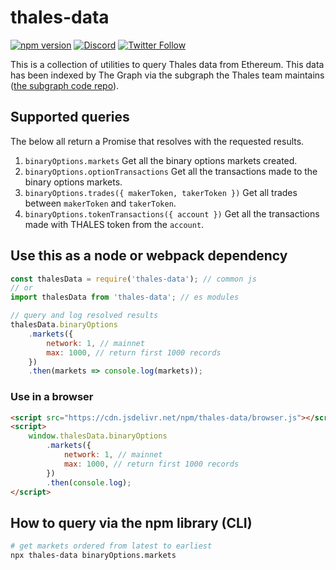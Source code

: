 # thales-data

[![npm version](https://badge.fury.io/js/thales-data.svg)](https://badge.fury.io/js/thales-data)
[![Discord](https://img.shields.io/discord/816415414404907089.svg?color=768AD4&label=discord&logo=https%3A%2F%2Fdiscordapp.com%2Fassets%2F8c9701b98ad4372b58f13fd9f65f966e.svg)](https://discord.com/channels/906484044915687464)
[![Twitter Follow](https://img.shields.io/twitter/follow/thalesmarket.svg?label=thalesmarket&style=social)](https://twitter.com/thalesmarket)

This is a collection of utilities to query Thales data from Ethereum. This data has been indexed by The Graph via the subgraph the Thales team maintains ([the subgraph code repo](https://github.com/thales-markets/thales-subgraph)).

## Supported queries

The below all return a Promise that resolves with the requested results.

1. `binaryOptions.markets` Get all the binary options markets created.
2. `binaryOptions.optionTransactions` Get all the transactions made to the binary options markets.
3. `binaryOptions.trades({ makerToken, takerToken })` Get all trades between `makerToken` and `takerToken`.
4. `binaryOptions.tokenTransactions({ account })` Get all the transactions made with THALES token from the `account`.

## Use this as a node or webpack dependency

```javascript
const thalesData = require('thales-data'); // common js
// or
import thalesData from 'thales-data'; // es modules

// query and log resolved results
thalesData.binaryOptions
	.markets({
		network: 1, // mainnet
		max: 1000, // return first 1000 records
	})
	.then(markets => console.log(markets));
```

### Use in a browser

```html
<script src="https://cdn.jsdelivr.net/npm/thales-data/browser.js"></script>
<script>
	window.thalesData.binaryOptions
		.markets({
			network: 1, // mainnet
			max: 1000, // return first 1000 records
		})
		.then(console.log);
</script>
```

## How to query via the npm library (CLI)

```bash
# get markets ordered from latest to earliest
npx thales-data binaryOptions.markets
```
